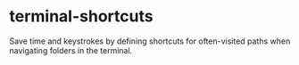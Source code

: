 # terminal-shortcuts
Save time and keystrokes by defining shortcuts for often-visited paths when navigating folders in the terminal.
